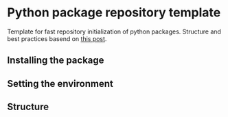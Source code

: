 # Python package repository template
Template for fast repository initialization of python packages. 
Structure and best practices basend on [this post](https://medium.com/bcggamma/data-science-python-best-practices-fdb16fdedf82).

## Installing the package

## Setting the environment

## Structure